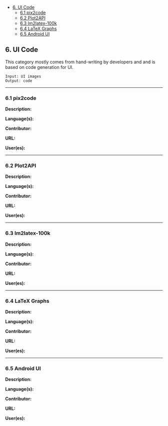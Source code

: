 - [6. UI Code](#6-ui-code)
  * [6.1 pix2code](#61-pix2code)
  * [6.2 Plot2API](#62-plot2api)
  * [6.3 Im2latex-100k](#63-im2latex-100k)
  * [6.4 LaTeX Graphs](#64-latex-graphs)
  * [6.5 Android UI](#65-android-ui)

## 6. UI Code

This category mostly comes from hand-writing by developers and and is based on code generation for UI.

```
Input: UI images
Output: code
```

------

### 6.1 pix2code

**Description:**



**Language(s):**



**Contributor:**



**URL:**



**User(es):**



------

### 6.2 Plot2API

**Description:**



**Language(s):**



**Contributor:**



**URL:**



**User(es):**



------

### 6.3 Im2latex-100k

**Description:**



**Language(s):**



**Contributor:**



**URL:**



**User(es):**



------

### 6.4 LaTeX Graphs

**Description:**



**Language(s):**



**Contributor:**



**URL:**



**User(es):**



------

### 6.5 Android UI

**Description:**



**Language(s):**



**Contributor:**



**URL:**



**User(es):**


